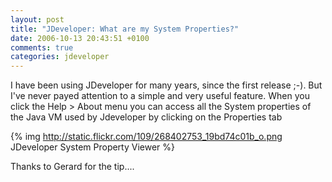 ```yaml
---
layout: post
title: "JDeveloper: What are my System Properties?"
date: 2006-10-13 20:43:51 +0100
comments: true
categories: jdeveloper
---
```

I have been using JDeveloper
for many years, since the first release ;-). But I've never payed
attention to a simple and very useful feature. When you click the Help
&gt; About menu you can access all the System properties of the
Java VM used by Jdeveloper  by clicking on the Properties tab

{% img http://static.flickr.com/109/268402753_19bd74c01b_o.png  JDeveloper System Property Viewer %}

Thanks to Gerard for the tip....
